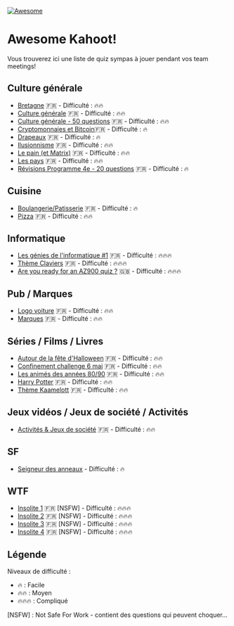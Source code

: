 [![Awesome](https://awesome.re/badge-flat.svg)](https://awesome.re)

# Awesome Kahoot!

Vous trouverez ici une liste de quiz sympas à jouer pendant vos team meetings!

## Culture générale

 - [Bretagne](https://create.kahoot.it/details/cd4504e8-e773-4644-9fe3-c8ead6536267) 🇫🇷 - Difficulté : 🔥🔥
 - [Culture générale](https://create.kahoot.it/details/28ce8e39-214a-4a0e-93f6-23b1f504d03b) 🇫🇷 - Difficulté : 🔥🔥
 - [Culture générale - 50 questions](https://create.kahoot.it/details/culture-generale/467e694f-f1b2-46c0-ba7e-9fe8d3e36d49) 🇫🇷 - Difficulté : 🔥🔥
 - [Cryptomonnaies et Bitcoin](https://create.kahoot.it/details/cae84698-f9b9-4564-8c1c-54d74212cf23)🇫🇷 - Difficulté : 🔥
 - [Drapeaux](https://create.kahoot.it/details/drapeau/11211483-1515-4f30-81b6-37624133ae96) 🇫🇷 - Difficulté : 🔥
 - [Ilusionnisme](https://create.kahoot.it/details/862a6bde-e1de-40dd-b680-4453dde5ca7c) 🇫🇷 - Difficulté : 🔥🔥
 - [Le pain (et Matrix)](https://create.kahoot.it/details/a74c25a3-95d2-4256-b070-6bdd3ae0bf9a) 🇫🇷 - Difficulté : 🔥🔥
 - [Les pays](https://create.kahoot.it/details/7498ddde-aa83-4168-8a48-a70e16e820ce) 🇫🇷 - Difficulté : 🔥🔥
 - [Révisions Programme 4e - 20 questions](https://create.kahoot.it/share/revisions-programme-de-4e/5e592995-3f48-42c4-b80b-896d5f896ab6) 🇫🇷 - Difficulté : 🔥

## Cuisine

 - [Boulangerie/Patisserie](https://create.kahoot.it/share/boulangerie-patisserie/a11e6f6d-c560-479f-95ef-36dbb24340d9) 🇫🇷 - Difficulté : 🔥
 - [Pizza](https://create.kahoot.it/details/21f38eef-bf8c-4acc-ad8a-ed71e6aa5f05) 🇫🇷 - Difficulté : 🔥🔥

## Informatique

- [Les génies de l'informatique #1](https://create.kahoot.it/share/les-genies-de-l-informatique-1/87c4bb42-7561-43c3-b5eb-4a07f8bcc4d5) 🇫🇷 - Difficulté : 🔥🔥🔥
- [Thème Claviers](https://create.kahoot.it/details/theme-claviers/550f1092-6d49-48df-a6b1-1f058de23dcf) 🇫🇷 - Difficulté : 🔥🔥🔥
- [Are you ready for an AZ900 quiz ?](https://create.kahoot.it/details/00457b85-f490-440c-b310-b5a3d7032edd) 🇬🇧 - Difficulté : 🔥🔥🔥

## Pub / Marques

- [Logo voiture](https://create.kahoot.it/details/logo-voiture/0513a96f-63c1-4b8f-be49-7f0f81bdaac1) 🇫🇷  - Difficulté : 🔥🔥
- [Marques](https://create.kahoot.it/details/marques/0c25ad46-38c4-46e5-9721-d21b5455d741) 🇫🇷  - Difficulté : 🔥🔥

## Séries / Films / Livres

- [Autour de la fête d'Halloween](https://create.kahoot.it/details/halloween/f03a3fd1-c549-4ac2-8699-7c922622ef72) 🇫🇷  - Difficulté : 🔥🔥
- [Confinement challenge 6 mai](https://create.kahoot.it/details/81c00e7e-5f16-40fc-a286-c27a6358147c) 🇫🇷  - Difficulté : 🔥🔥
- [Les animés des années 80/90](https://create.kahoot.it/details/les-animes-des-annees-80-90/47c71787-bf68-4812-b826-5ece3b4e454f) 🇫🇷  - Difficulté : 🔥🔥
- [Harry Potter](https://create.kahoot.it/details/harry-potter-ttmc/bd119a23-e24f-4cd6-9828-b950c2b4de4a) 🇫🇷  - Difficulté : 🔥🔥
- [Thème Kaamelott](https://create.kahoot.it/details/theme-kaamelott/f6bedd4c-85bf-4613-a081-4b5260c8aa78) 🇫🇷  - Difficulté : 🔥🔥

## Jeux vidéos / Jeux de société / Activités
- [Activités & Jeux de société](https://create.kahoot.it/details/activites-jeux-de-societe/84860bbd-e89c-458b-83b9-de96f99183b0) 🇫🇷  - Difficulté : 🔥🔥

## SF

- [Seigneur des anneaux](https://create.kahoot.it/details/a3d44e8d-8c0b-4aa9-a03f-670779195b86) - Difficulté : 🔥

## WTF

- [Insolite 1](https://create.kahoot.it/details/insolite-1/5d7df6da-5296-40bb-9a60-b5693ab5e7f2) 🇫🇷  [NSFW] - Difficulté : 🔥🔥🔥
- [Insolite 2](https://create.kahoot.it/details/insolite-2/4b681119-a1bf-4d14-a7cb-641a1161122e) 🇫🇷  [NSFW] - Difficulté : 🔥🔥🔥
- [Insolite 3](https://create.kahoot.it/details/insolite-3/42572e5b-305f-432c-a41d-aa9396e4839f) 🇫🇷  [NSFW] - Difficulté : 🔥🔥🔥
- [Insolite 4](https://create.kahoot.it/details/insolite-4/4adbb64a-4e85-4023-a12a-b9521663500e) 🇫🇷  [NSFW] - Difficulté : 🔥🔥🔥

## Légende

Niveaux de difficulté :
- 🔥 : Facile
- 🔥🔥 : Moyen
- 🔥🔥🔥 : Compliqué

[NSFW] : Not Safe For Work - contient des questions qui peuvent choquer...
